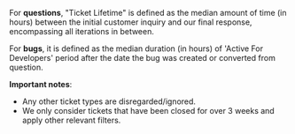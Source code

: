 For <b>questions</b>, "Ticket Lifetime" is defined as the median amount of time (in hours) between the initial customer inquiry and our final response, encompassing all iterations in between.<br>

For <b>bugs</b>, it is defined as the median duration (in hours) of 'Active For Developers' period after the date the bug was created or converted from question.<br>

<b>Important notes</b>:<br>
- Any other ticket types are disregarded/ignored.<br>
- We only consider tickets that have been closed for over 3 weeks and apply other relevant filters.
